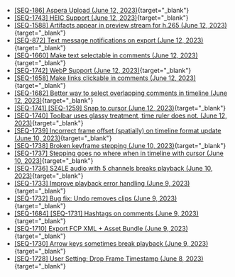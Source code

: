 - [[SEQ-186] Aspera Upload (June 12, 2023)](https://github.com/sequencefilm/docs-and-issues/issues/20){target="_blank"}
- [[SEQ-1743] HEIC Support (June 12, 2023)](https://github.com/sequencefilm/docs-and-issues/issues/19){target="_blank"}
- [[SEQ-1588] Artifacts appear in preview stream for h.265 (June 12, 2023)](https://github.com/sequencefilm/docs-and-issues/issues/18){target="_blank"}
- [[SEQ-872] Text message notifications on export (June 12, 2023)](https://github.com/sequencefilm/docs-and-issues/issues/17){target="_blank"}
- [[SEQ-1660] Make text selectable in comments (June 12, 2023)](https://github.com/sequencefilm/docs-and-issues/issues/16){target="_blank"}
- [[SEQ-1742] WebP Support (June 12, 2023)](https://github.com/sequencefilm/docs-and-issues/issues/15){target="_blank"}
- [[SEQ-1658] Make links clickable in comments (June 12, 2023)](https://github.com/sequencefilm/docs-and-issues/issues/14){target="_blank"}
- [[SEQ-1682] Better way to select overlapping comments in timeline (June 12, 2023)](https://github.com/sequencefilm/docs-and-issues/issues/13){target="_blank"}
- [[SEQ-1741] [SEQ-1259] Snap to cursor (June 12, 2023)](https://github.com/sequencefilm/docs-and-issues/issues/12){target="_blank"}
- [[SEQ-1740] Toolbar uses glassy treatment, time ruler does not.  (June 12, 2023)](https://github.com/sequencefilm/docs-and-issues/issues/11){target="_blank"}
- [[SEQ-1739] Incorrect frame offset (spatially) on timeline format update (June 10, 2023)](https://github.com/sequencefilm/docs-and-issues/issues/10){target="_blank"}
- [[SEQ-1738] Broken keyframe stepping (June 10, 2023)](https://github.com/sequencefilm/docs-and-issues/issues/9){target="_blank"}
- [[SEQ-1737] Stepping goes no where when in timeline with cursor (June 10, 2023)](https://github.com/sequencefilm/docs-and-issues/issues/8){target="_blank"}
- [[SEQ-1736] S24LE audio with 5 channels breaks playback (June 10, 2023)](https://github.com/sequencefilm/docs-and-issues/issues/7){target="_blank"}
- [[SEQ-1733] Improve playback error handling (June 9, 2023)](https://github.com/sequencefilm/docs-and-issues/issues/6){target="_blank"}
- [[SEQ-1732] Bug fix: Undo removes clips (June 9, 2023)](https://github.com/sequencefilm/docs-and-issues/issues/5){target="_blank"}
- [[SEQ-1684] [SEQ-1731] Hashtags on comments (June 9, 2023)](https://github.com/sequencefilm/docs-and-issues/issues/4){target="_blank"}
- [[SEQ-1710] Export FCP XML + Asset Bundle (June 9, 2023)](https://github.com/sequencefilm/docs-and-issues/issues/3){target="_blank"}
- [[SEQ-1730] Arrow keys sometimes break playback (June 9, 2023)](https://github.com/sequencefilm/docs-and-issues/issues/2){target="_blank"}
- [[SEQ-1728] User Setting: Drop Frame Timestamp (June 8, 2023)](https://github.com/sequencefilm/docs-and-issues/issues/1){target="_blank"}
